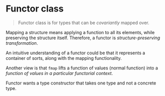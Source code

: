 # Functor class




> Functor class is for types that can be *covariantly* mapped over.

Mapping a structure means applying a function to all its elements, while preserving the structure itself. Therefore, a functor is *structure-preserving transformation*.

An intuitive understanding of a functor could be that it represents a container of sorts, along with the mapping functionality.

Another view is that `fmap` lifts a function of values (normal function) into a *function of values in a particular functorial context*.

Functor wants a type constructor that takes one type and not a concrete type.
